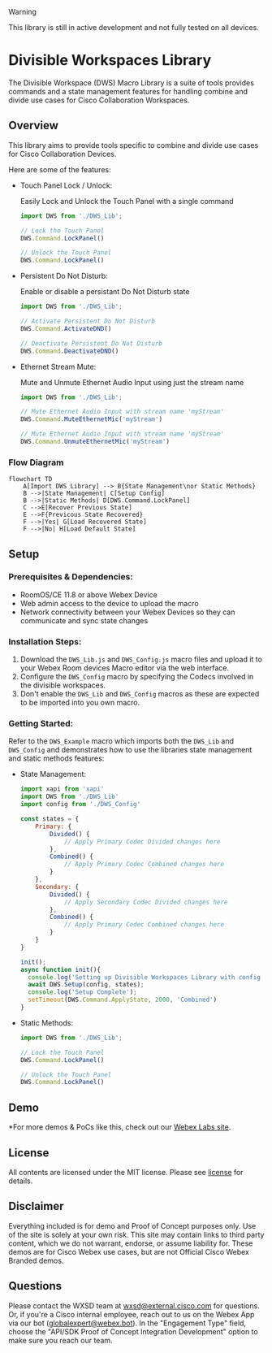 > [!WARNING]  
> This library is still in active development and not fully tested on all devices.

# Divisible Workspaces Library

The Divisible Workspace (DWS) Macro Library is a suite of tools provides commands and a state management features for handling combine and divide use cases for Cisco Collaboration Workspaces. 


## Overview

This library aims to provide tools specific to combine and divide use cases for Cisco Collaboration Devices.

Here are some of the features:

* Touch Panel Lock / Unlock:

    Easily Lock and Unlock the Touch Panel with a single command
    ```javascript
    import DWS from './DWS_Lib';

    // Lock the Touch Panel
    DWS.Command.LockPanel()
    
    // Unlock the Touch Panel
    DWS.Command.LockPanel()
    ```
* Persistent Do Not Disturb:

    Enable or disable a persistant Do Not Disturb state
    ```javascript
    import DWS from './DWS_Lib';

    // Activate Persistent Do Not Disturb
    DWS.Command.ActivateDND()
    
    // Deactivate Persistent Do Not Disturb
    DWS.Command.DeactivateDND()
    ```
* Ethernet Stream Mute:

    Mute and Unmute Ethernet Audio Input using just the stream name
    ```javascript
    import DWS from './DWS_Lib';

    // Mute Ethernet Audio Input with stream name 'myStream'
    DWS.Command.MuteEthernetMic('myStream')
    
    // Mute Ethernet Audio Input with stream name 'myStream'
    DWS.Command.UnmuteEthernetMic('myStream')
    ```


### Flow Diagram

```mermaid
flowchart TD
    A[Import DWS Library] --> B{State Management\nor Static Methods}
    B -->|State Management| C[Setup Config]
    B -->|Static Methods| D[DWS.Command.LockPanel]
    C -->E[Recover Previous State]
    E -->F{Previcous State Recovered}
    F -->|Yes| G[Load Recovered State]
    F -->|No| H[Load Default State]
```


## Setup

### Prerequisites & Dependencies: 

- RoomOS/CE 11.8 or above Webex Device
- Web admin access to the device to upload the macro
- Network connectivity between your Webex Devices so they can communicate and sync state changes


### Installation Steps:

1. Download the ``DWS_Lib.js`` and ``DWS_Config.js`` macro files and upload it to your Webex Room devices Macro editor via the web interface.
2. Configure the ``DWS_Config`` macro by specifying the Codecs involved in the divisible workspaces.
3. Don't enable the ``DWS_Lib`` and ``DWS_Config`` macros as these are expected to be imported into you own macro.


### Getting Started:

Refer to the ``DWS_Example``  macro which imports both the ``DWS_Lib`` and ``DWS_Config`` and demonstrates how to use the libraries state management and static methods features:

* State Management:

    ```javascript
    import xapi from 'xapi'
    import DWS from './DWS_Lib'
    import config from './DWS_Config'

    const states = {
        Primary: {
            Divided() {
                // Apply Primary Codec Divided changes here
            },
            Combined() {
                // Apply Primary Codec Combined changes here
            }
        },
        Secondary: {
            Divided() {
                // Apply Secondary Codec Divided changes here
            },
            Combined() {
                // Apply Primary Codec Combined changes here
            }
        }
    }

    init();
    async function init(){
      console.log('Setting up Divisible Workspaces Library with config and states');
      await DWS.Setup(config, states);
      console.log('Setup Complete');
      setTimeout(DWS.Command.ApplyState, 2000, 'Combined')
    }
    ```


* Static Methods:

    ```javascript
    import DWS from './DWS_Lib';

    // Lock the Touch Panel
    DWS.Command.LockPanel()
    
    // Unlock the Touch Panel
    DWS.Command.LockPanel()
    ```

## Demo

*For more demos & PoCs like this, check out our [Webex Labs site](https://collabtoolbox.cisco.com/webex-labs).

## License
All contents are licensed under the MIT license. Please see [license](LICENSE) for details.


## Disclaimer

Everything included is for demo and Proof of Concept purposes only. Use of the site is solely at your own risk. This site may contain links to third party content, which we do not warrant, endorse, or assume liability for. These demos are for Cisco Webex use cases, but are not Official Cisco Webex Branded demos.


## Questions
Please contact the WXSD team at [wxsd@external.cisco.com](mailto:wxsd@external.cisco.com?subject=divisible-workspaces-library) for questions. Or, if you're a Cisco internal employee, reach out to us on the Webex App via our bot (globalexpert@webex.bot). In the "Engagement Type" field, choose the "API/SDK Proof of Concept Integration Development" option to make sure you reach our team. 
